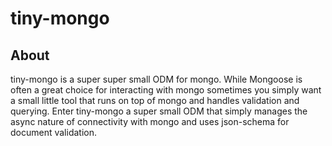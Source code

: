 # tiny-mongo

## About
tiny-mongo is a super super small ODM for mongo.  While Mongoose is often a great choice for interacting with mongo sometimes you simply want a small little tool that runs on top of mongo and handles validation and querying.  Enter tiny-mongo a super small ODM that simply manages the async nature of connectivity with mongo and uses json-schema for document validation.
